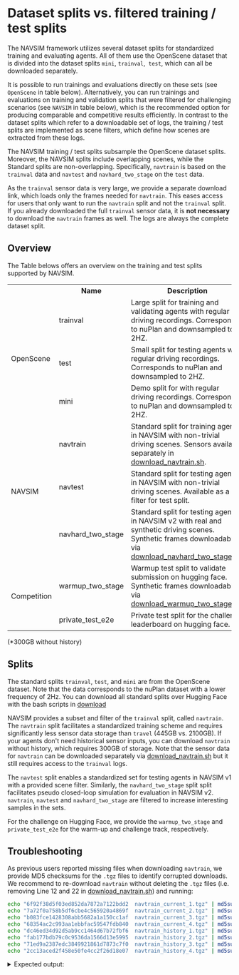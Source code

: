 # Dataset splits vs. filtered training / test splits

The NAVSIM framework utilizes several dataset splits for standardized training and evaluating agents.
All of them use the OpenScene dataset that is divided into the dataset splits `mini`, `trainval`,` test`, which can all be downloaded separately.

It is possible to run trainings and evaluations directly on these sets (see `OpenScene` in table below).
Alternatively, you can run trainings and evaluations on training and validation splits that were filtered for challenging scenarios (see `NAVSIM` in table below), which is the recommended option for producing comparable and competitive results efficiently.
In contrast to the dataset splits which refer to a downloadable set of logs, the training / test splits are implemented as scene filters, which define how scenes are extracted from these logs.

The NAVSIM training / test splits subsample the OpenScene dataset splits.
Moreover, the NAVSIM splits include overlapping scenes, while the Standard splits are non-overlapping.
Specifically, `navtrain` is based on the `trainval` data and `navtest` and `navhard_two_stage` on the `test` data.

As the `trainval` sensor data is very large, we provide a separate download link, which loads only the frames needed for `navtrain`.
This eases access for users that only want to run the `navtrain` split and not the `trainval` split. If you already downloaded the full `trainval` sensor data, it is **not necessary** to download the `navtrain` frames as well.
The logs are always the complete dataset split.

## Overview

The Table belows offers an overview on the training and test splits supported by NAVSIM.

<table border="0">
    <tr>
        <th></th>
        <th>Name</th>
        <th>Description</th>
        <th>Logs</th>
        <th>Sensors</th>
        <th>Config parameters</th>
    </tr>
    <tr>
        <td rowspan="3">OpenScene</td>
        <td>trainval</td>
        <td>Large split for training and validating agents with regular driving recordings. Corresponds to nuPlan and downsampled to 2HZ.</td>
        <td>14GB</td>
        <td>>2000GB</td>
        <td>
        train_test_split=trainval
        </td>
    </tr>
    <tr>
        <td>test</td>
        <td>Small split for testing agents with regular driving recordings. Corresponds to nuPlan and downsampled to 2HZ.</td>
        <td>1GB</td>
        <td>217GB</td>
        <td>
        train_test_split=test
        </td>
    </tr>
    <tr>
        <td>mini</td>
        <td>Demo split for with regular driving recordings. Corresponds to nuPlan and downsampled to 2HZ.</td>
        <td>1GB</td>
        <td>151GB</td>
        <td>
        train_test_split=mini
        </td>
    </tr>
    <tr>
        <td rowspan="3">NAVSIM</td>
        <td>navtrain</td>
        <td>Standard split for training agents in NAVSIM with non-trivial driving scenes. Sensors available separately in <a href="https://github.com/autonomousvision/navsim/blob/main/download/download_navtrain.sh">download_navtrain.sh</a>.</td>
        <td>-</td>
        <td>445GB*</td>
        <td>
        train_test_split=navtrain
        </td>
    </tr>
    <tr>
        <td>navtest</td>
        <td>Standard split for testing agents in NAVSIM with non-trivial driving scenes. Available as a filter for test split.</td>
        <td>-</td>
        <td>-</td>
        <td>
        train_test_split=navtest
        </td>
    </tr>
    <tr>
        <td>navhard_two_stage</td>
        <td>Standard split for testing agents in NAVSIM v2 with real and synthetic driving scenes. Synthetic frames downloadable via <a href="https://github.com/autonomousvision/navsim/blob/main/download/download_navhard_two_stage.sh">download_navhard_two_stage.sh</a>.</td>
        <td>892M</td>
        <td>31G</td>
        <td>
        train_test_split=navhard_two_stage
        </td>
    </tr>
    <tr>
        <td rowspan="2">Competition</td>
        <td>warmup_two_stage</td>
        <td>Warmup test split to validate submission on hugging face. Synthetic frames downloadable via <a href="https://github.com/autonomousvision/navsim/blob/main/download/download_warmup_two_stage.sh">download_warmup_two_stage.sh</a>.</td>
        <td>27M</td>
        <td>1.2G</td>
        <td>
        train_test_split=warmup_two_stage
        </td>
    </tr>
    <tr>
        <td>private_test_e2e</td>
        <td>Private test split for the challenge leaderboard on hugging face.</td>
        <td><1GB</td>
        <td>25GB</td>
        <td>
        train_test_split=private_test_e2e
        </td>
    </tr>
</table>

(*300GB without history)

## Splits

The standard splits `trainval`, `test`, and `mini` are from the OpenScene dataset. Note that the data corresponds to the nuPlan dataset with a lower frequency of 2Hz. You can download all standard splits over Hugging Face with the bash scripts in [download](../download)

NAVSIM provides a subset and filter of the `trainval` split, called `navtrain`. The `navtrain` split facilitates a standardized training scheme and requires significantly less sensor data storage than `travel` (445GB vs. 2100GB). If your agents don't need historical sensor inputs, you can download `navtrain` without history, which requires 300GB of storage. Note that the sensor data for `navtrain` can be downloaded separately via [download_navtrain.sh](https://github.com/autonomousvision/navsim/blob/main/download/download_navtrain.sh) but it still requires access to the `trainval` logs.

The `navtest` split enables a standardized set for testing agents in NAVSIM v1 with a provided scene filter. Similarly, the `navhard_two_stage` split split facilitates pseudo closed-loop simulation for evaluation in NAVSIM v2. `navtrain`, `navtest` and `navhard_two_stage` are filtered to increase interesting samples in the sets.

For the challenge on Hugging Face, we provide the `warmup_two_stage` and `private_test_e2e` for the warm-up and challenge track, respectively.

## Troubleshooting

As previous users reported missing files when downloading `navtrain`, we provide MD5 checksums for the `.tgz` files to identify corrupted downloads. We recommend to re-download `navtrain` without deleting the `.tgz` files (i.e. removing Line 12 and 22 in [download_navtrain.sh](https://github.com/autonomousvision/navsim/blob/main/download/download_navtrain.sh)) and running:

```bash
echo "6f92f38d5f03ed852da7872a7122bdd2  navtrain_current_1.tgz" | md5sum -c -
echo "7a72f0a758b5df6cbe4c565920a4869f  navtrain_current_2.tgz" | md5sum -c -
echo "b083fce1428308abb5682a1a150cc1af  navtrain_current_3.tgz" | md5sum -c -
echo "68354ac2c993aa1ebbfac59547fdb840  navtrain_current_4.tgz" | md5sum -c -
echo "dc46ed34d92d5ab9cc1464d67b72fbf6  navtrain_history_1.tgz" | md5sum -c -
echo "fab177bdb79c0c9536da1566d13e5995  navtrain_history_2.tgz" | md5sum -c -
echo "71ed9a2387edc3849921861d7873c7f0  navtrain_history_3.tgz" | md5sum -c -
echo "2cc13aced2f458e50fe4cc2f26d18e07  navtrain_history_4.tgz" | md5sum -c -
```

<details>
<summary>Expected output:</summary>

```bash
navtrain_current_1.tgz: OK
navtrain_current_2.tgz: OK
navtrain_current_3.tgz: OK
navtrain_current_4.tgz: OK
navtrain_history_1.tgz: OK
navtrain_history_2.tgz: OK
navtrain_history_3.tgz: OK
navtrain_history_4.tgz: OK
```

</details>
</br>
